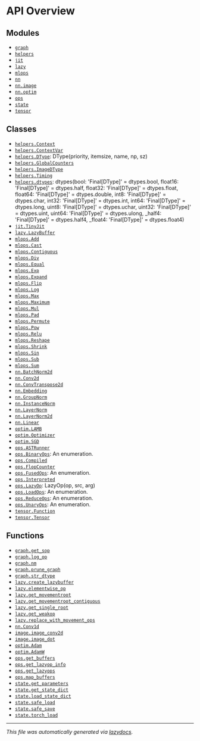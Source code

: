 <!-- markdownlint-disable -->

# API Overview

## Modules

- [`graph`](./graph.md#module-graph)
- [`helpers`](./helpers.md#module-helpers)
- [`jit`](./jit.md#module-jit)
- [`lazy`](./lazy.md#module-lazy)
- [`mlops`](./mlops.md#module-mlops)
- [`nn`](./nn.md#module-nn)
- [`nn.image`](./nn.image.md#module-nnimage)
- [`nn.optim`](./nn.optim.md#module-nnoptim)
- [`ops`](./ops.md#module-ops)
- [`state`](./state.md#module-state)
- [`tensor`](./tensor.md#module-tensor)

## Classes

- [`helpers.Context`](./helpers.md#class-context)
- [`helpers.ContextVar`](./helpers.md#class-contextvar)
- [`helpers.DType`](./helpers.md#class-dtype): DType(priority, itemsize, name, np, sz)
- [`helpers.GlobalCounters`](./helpers.md#class-globalcounters)
- [`helpers.ImageDType`](./helpers.md#class-imagedtype)
- [`helpers.Timing`](./helpers.md#class-timing)
- [`helpers.dtypes`](./helpers.md#class-dtypes): dtypes(bool: 'Final[DType]' = dtypes.bool, float16: 'Final[DType]' = dtypes.half, float32: 'Final[DType]' = dtypes.float, float64: 'Final[DType]' = dtypes.double, int8: 'Final[DType]' = dtypes.char, int32: 'Final[DType]' = dtypes.int, int64: 'Final[DType]' = dtypes.long, uint8: 'Final[DType]' = dtypes.uchar, uint32: 'Final[DType]' = dtypes.uint, uint64: 'Final[DType]' = dtypes.ulong, _half4: 'Final[DType]' = dtypes.half4, _float4: 'Final[DType]' = dtypes.float4)
- [`jit.TinyJit`](./jit.md#class-tinyjit)
- [`lazy.LazyBuffer`](./lazy.md#class-lazybuffer)
- [`mlops.Add`](./mlops.md#class-add)
- [`mlops.Cast`](./mlops.md#class-cast)
- [`mlops.Contiguous`](./mlops.md#class-contiguous)
- [`mlops.Div`](./mlops.md#class-div)
- [`mlops.Equal`](./mlops.md#class-equal)
- [`mlops.Exp`](./mlops.md#class-exp)
- [`mlops.Expand`](./mlops.md#class-expand)
- [`mlops.Flip`](./mlops.md#class-flip)
- [`mlops.Log`](./mlops.md#class-log)
- [`mlops.Max`](./mlops.md#class-max)
- [`mlops.Maximum`](./mlops.md#class-maximum)
- [`mlops.Mul`](./mlops.md#class-mul)
- [`mlops.Pad`](./mlops.md#class-pad)
- [`mlops.Permute`](./mlops.md#class-permute)
- [`mlops.Pow`](./mlops.md#class-pow)
- [`mlops.Relu`](./mlops.md#class-relu)
- [`mlops.Reshape`](./mlops.md#class-reshape)
- [`mlops.Shrink`](./mlops.md#class-shrink)
- [`mlops.Sin`](./mlops.md#class-sin)
- [`mlops.Sub`](./mlops.md#class-sub)
- [`mlops.Sum`](./mlops.md#class-sum)
- [`nn.BatchNorm2d`](./nn.md#class-batchnorm2d)
- [`nn.Conv2d`](./nn.md#class-conv2d)
- [`nn.ConvTranspose2d`](./nn.md#class-convtranspose2d)
- [`nn.Embedding`](./nn.md#class-embedding)
- [`nn.GroupNorm`](./nn.md#class-groupnorm)
- [`nn.InstanceNorm`](./nn.md#class-instancenorm)
- [`nn.LayerNorm`](./nn.md#class-layernorm)
- [`nn.LayerNorm2d`](./nn.md#class-layernorm2d)
- [`nn.Linear`](./nn.md#class-linear)
- [`optim.LAMB`](./nn.optim.md#class-lamb)
- [`optim.Optimizer`](./nn.optim.md#class-optimizer)
- [`optim.SGD`](./nn.optim.md#class-sgd)
- [`ops.ASTRunner`](./ops.md#class-astrunner)
- [`ops.BinaryOps`](./ops.md#class-binaryops): An enumeration.
- [`ops.Compiled`](./ops.md#class-compiled)
- [`ops.FlopCounter`](./ops.md#class-flopcounter)
- [`ops.FusedOps`](./ops.md#class-fusedops): An enumeration.
- [`ops.Interpreted`](./ops.md#class-interpreted)
- [`ops.LazyOp`](./ops.md#class-lazyop): LazyOp(op, src, arg)
- [`ops.LoadOps`](./ops.md#class-loadops): An enumeration.
- [`ops.ReduceOps`](./ops.md#class-reduceops): An enumeration.
- [`ops.UnaryOps`](./ops.md#class-unaryops): An enumeration.
- [`tensor.Function`](./tensor.md#class-function)
- [`tensor.Tensor`](./tensor.md#class-tensor)

## Functions

- [`graph.get_sop`](./graph.md#function-get_sop)
- [`graph.log_op`](./graph.md#function-log_op)
- [`graph.nm`](./graph.md#function-nm)
- [`graph.prune_graph`](./graph.md#function-prune_graph)
- [`graph.str_dtype`](./graph.md#function-str_dtype)
- [`lazy.create_lazybuffer`](./lazy.md#function-create_lazybuffer)
- [`lazy.elementwise_op`](./lazy.md#function-elementwise_op)
- [`lazy.get_movementroot`](./lazy.md#function-get_movementroot)
- [`lazy.get_movementroot_contiguous`](./lazy.md#function-get_movementroot_contiguous)
- [`lazy.get_single_root`](./lazy.md#function-get_single_root)
- [`lazy.get_weakop`](./lazy.md#function-get_weakop)
- [`lazy.replace_with_movement_ops`](./lazy.md#function-replace_with_movement_ops)
- [`nn.Conv1d`](./nn.md#function-conv1d)
- [`image.image_conv2d`](./nn.image.md#function-image_conv2d)
- [`image.image_dot`](./nn.image.md#function-image_dot)
- [`optim.Adam`](./nn.optim.md#function-adam)
- [`optim.AdamW`](./nn.optim.md#function-adamw)
- [`ops.get_buffers`](./ops.md#function-get_buffers)
- [`ops.get_lazyop_info`](./ops.md#function-get_lazyop_info)
- [`ops.get_lazyops`](./ops.md#function-get_lazyops)
- [`ops.map_buffers`](./ops.md#function-map_buffers)
- [`state.get_parameters`](./state.md#function-get_parameters)
- [`state.get_state_dict`](./state.md#function-get_state_dict)
- [`state.load_state_dict`](./state.md#function-load_state_dict)
- [`state.safe_load`](./state.md#function-safe_load)
- [`state.safe_save`](./state.md#function-safe_save)
- [`state.torch_load`](./state.md#function-torch_load)


---

_This file was automatically generated via [lazydocs](https://github.com/ml-tooling/lazydocs)._
